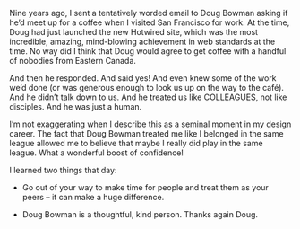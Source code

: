 

Nine years ago, I sent a tentatively worded email to Doug Bowman asking if he’d meet up for a coffee when I
visited San Francisco for work. At the time, Doug had just launched the new Hotwired site, which was the most
incredible, amazing, mind-blowing achievement in web standards at the time. No way did I think that Doug would
agree to get coffee with a handful of nobodies from Eastern Canada.

And then he responded. And said yes! And even knew some of the work we’d done (or was generous enough to
look us up on the way to the café). And he didn’t talk down to us. And he treated us like COLLEAGUES, not
like disciples. And he was just a human.

I’m not exaggerating when I describe this as a seminal moment in my design career. The fact that Doug Bowman
treated me like I belonged in the same league allowed me to believe that maybe I really did play in the same
league. What a wonderful boost of confidence!

I learned two things that day:

 *  Go out of your way to make time for people and treat them as your peers – it can make a huge
difference.

 *  Doug Bowman is a thoughtful, kind person. Thanks again Doug.